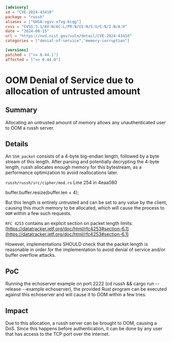 ```toml
[advisory]
id = "CVE-2024-43410"
package = "russh"
aliases = ["GHSA-vgvv-x7xg-6cqg"]
cvss = "CVSS:3.1/AV:N/AC:L/PR:N/UI:N/S:U/C:N/I:N/A:H"
date = "2024-08-15"
url = "https://nvd.nist.gov/vuln/detail/CVE-2024-43410"
categories = ["denial-of-service","memory-corruption"]

[versions]
patched = [">= 0.44.1"]
affected = ["<= 0.44.0"]
```

# OOM Denial of Service due to allocation of untrusted amount

## Summary

Allocating an untrusted amount of memory allows any unauthenticated user to OOM a russh server.

## Details

An `SSH packet` consists of a 4-byte big-endian length, followed by a byte stream of this length.
After parsing and potentially decrypting the 4-byte length, russh allocates enough memory for this bytestream, as a performance optimization to avoid reallocations later.

`russh/russh/src/cipher/mod.rs`
Line 254 in 4eaa080

 buffer.buffer.resize(buffer.len + 4); 

But this length is entirely untrusted and can be set to any value by the client, causing this much memory to be allocated, which will cause the process to `OOM` within a few such requests.

`RFC 4253` contains an explicit section on packet length limits: [https://datatracker.ietf.org/doc/html/rfc4253#section-6.1](https://datatracker.ietf.org/doc/html/rfc4253#section-6.1)

However, implementations SHOULD check that the packet length is reasonable in order for the implementation to avoid denial of service and/or buffer overflow attacks.

## PoC

Running the echoserver example on port 2222 (cd russh && cargo run --release --example echoserver), the provided Rust program can be executed against this echoserver and will cause it to OOM within a few tries.

## Impact

Due to this allocation, a russh server can be brought to OOM, causing a DoS.
Since this happens before authentication, it can be done by any user that has access to the TCP port over the internet.
